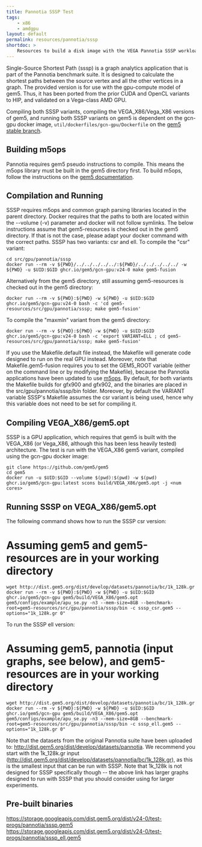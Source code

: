 ```yaml
---
title: Pannotia SSSP Test
tags:
    - x86
    - amdgpu
layout: default
permalink: resources/pannotia/sssp
shortdoc: >
    Resources to build a disk image with the VEGA Pannotia SSSP workload.
---
```


Single-Source Shortest Path (sssp) is a graph analytics application that is part of the Pannotia benchmark suite.  It is designed to calculate the shortest paths between the source vertex and all the other vertices in a graph.  The provided version is for use with the gpu-compute model of gem5.  Thus, it has been ported from the prior CUDA and OpenCL variants to HIP, and validated on a Vega-class AMD GPU.

Compiling both SSSP variants, compiling the VEGA_X86/Vega_X86 versions of gem5, and running both SSSP variants on gem5 is dependent on the gcn-gpu docker image, `util/dockerfiles/gcn-gpu/Dockerfile` on the [gem5 stable branch](https://github.com/gem5/gem5).

## Building m5ops

Pannotia requires gem5 pseudo instructions to compile. This means the m5ops library must be built in the gem5 directory first. To build m5ops, follow the instructions on the [gem5 documentation](https://www.gem5.org/documentation/general_docs/m5ops/).

## Compilation and Running

SSSP requires m5ops and common graph parsing libraries located in the parent directory. Docker requires that the paths to both are located within the --volume (-v) parameter and docker will not follow symlinks. The below instructions assume that gem5-resources is checked out in the gem5 directory. If that is not the case, please adapt your docker command with the correct paths. SSSP has two variants: csr and ell.  To compile the "csr" variant:

```
cd src/gpu/pannotia/sssp
docker run --rm -v ${PWD}/../../../../../:${PWD}/../../../../../ -w ${PWD} -u $UID:$GID ghcr.io/gem5/gcn-gpu:v24-0 make gem5-fusion
```

Alternatively from the gem5 directory, still assuming gem5-resources is checked out in the gem5 directory:

```
docker run --rm -v ${PWD}:${PWD} -w ${PWD} -u $UID:$GID ghcr.io/gem5/gcn-gpu:v24-0 bash -c 'cd gem5-resources/src/gpu/pannotia/sssp; make gem5-fusion'
```

To compile the "maxmin" variant from the gem5 directory:

```
docker run --rm -v ${PWD}:${PWD} -w ${PWD} -u $UID:$GID ghcr.io/gem5/gcn-gpu:v24-0 bash -c 'export VARIANT=ELL ; cd gem5-resources/src/gpu/pannotia/sssp; make gem5-fusion'
```

If you use the Makefile.default file instead, the Makefile will generate code designed to run on the real GPU instead.  Moreover, note that Makefile.gem5-fusion requires you to set the GEM5_ROOT variable (either on the command line or by modifying the Makefile), because the Pannotia applications have been updated to use [m5ops](https://www.gem5.org/documentation/general_docs/m5ops/).  By default, for both variants the Makefile builds for gfx900 and gfx902, and the binaries are placed in the src/gpu/pannotia/sssp/bin folder.  Moreover, by default the VARIANT variable SSSP's Makefile assumes the csr variant is being used, hence why this variable does not need to be set for compiling it.

## Compiling VEGA_X86/gem5.opt

SSSP is a GPU application, which requires that gem5 is built with the VEGA_X86 (or Vega_X86, although this has been less heavily tested) architecture.  The test is run with the VEGA_X86 gem5 variant, compiled using the gcn-gpu docker image:

```
git clone https://github.com/gem5/gem5
cd gem5
docker run -u $UID:$GID --volume $(pwd):$(pwd) -w $(pwd) ghcr.io/gem5/gcn-gpu:latest scons build/VEGA_X86/gem5.opt -j <num cores>
```

## Running SSSP on VEGA_X86/gem5.opt

The following command shows how to run the SSSP csr version:

# Assuming gem5 and gem5-resources are in your working directory
```
wget http://dist.gem5.org/dist/develop/datasets/pannotia/bc/1k_128k.gr
docker run --rm -v ${PWD}:${PWD} -w ${PWD} -u $UID:$GID ghcr.io/gem5/gcn-gpu gem5/build/VEGA_X86/gem5.opt gem5/configs/example/apu_se.py -n3 --mem-size=8GB --benchmark-root=gem5-resources/src/gpu/pannotia/sssp/bin -c sssp_csr.gem5 --options="1k_128k.gr 0"
```

To run the SSSP ell version:

# Assuming gem5, pannotia (input graphs, see below), and gem5-resources are in your working directory
```
wget http://dist.gem5.org/dist/develop/datasets/pannotia/bc/1k_128k.gr
docker run --rm -v ${PWD}:${PWD} -w ${PWD} -u $UID:$GID ghcr.io/gem5/gcn-gpu gem5/build/VEGA_X86/gem5.opt gem5/configs/example/apu_se.py -n3 --mem-size=8GB --benchmark-root=gem5-resources/src/gpu/pannotia/sssp/bin -c sssp_ell.gem5 --options="1k_128k.gr 0"
```

Note that the datasets from the original Pannotia suite have been uploaded to: <http://dist.gem5.org/dist/develop/datasets/pannotia>.  We recommend you start with the 1k_128k.gr input (<http://dist.gem5.org/dist/develop/datasets/pannotia/bc/1k_128k.gr>), as this is the smallest input that can be run with SSSP.  Note that 1k_128k is not designed for SSSP specifically though -- the above link has larger graphs designed to run with SSSP that you should consider using for larger experiments.

## Pre-built binaries

<https://storage.googleapis.com/dist.gem5.org/dist/v24-0/test-progs/pannotia/sssp.gem5>
<https://storage.googleapis.com/dist.gem5.org/dist/v24-0/test-progs/pannotia/sssp_ell.gem5>
